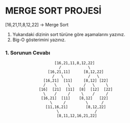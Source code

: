 # MERGE SORT PROJESİ

[16,21,11,8,12,22] -> Merge Sort

1. Yukarıdaki dizinin sort türüne göre aşamalarını yazınız.
2. Big-O gösterimini yazınız.

### 1. Sorunun Cevabı

                          [16,21,11,8,12,22]
                            /            \
                       [16,21,11]      [8,12,22]
                         /   \           /   \
                     [16,21]  [11]     [8,12] [22]
                     /    \     \      /   \     \
                   [16]  [21]  [11]  [8]  [12]  [22]
                     \    /     /     \    /     / 
                    [16,21]  [11]    [8,12]   [22]
                        \     /         \      /
                      [11,16,21]        [8,12,22]
                           \                /
                           [8,11,12,16,21,22]
                     
